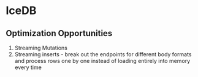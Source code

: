 # IceDB

## Optimization Opportunities

1. Streaming Mutations
2. Streaming inserts - break out the endpoints for different body formats and process rows one by one instead of loading entirely into memory every time
